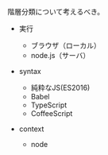 階層分類について考えるべき。

* 実行
    * ブラウザ（ローカル）
    * node.js（サーバ）

* syntax
    * 純粋なJS(ES2016)
    * Babel
    * TypeScript
    * CoffeeScript
* context
    * node
